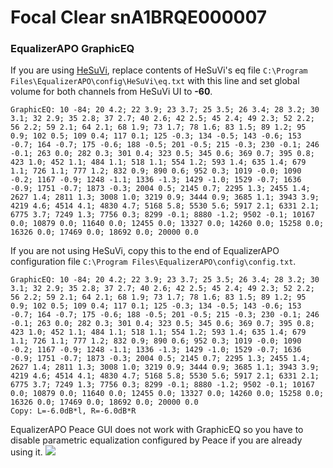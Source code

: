 # Focal Clear snA1BRQE000007
### EqualizerAPO GraphicEQ
If you are using [HeSuVi](https://sourceforge.net/projects/hesuvi/), replace contents of HeSuVi's eq file `C:\Program Files\EqualizerAPO\config\HeSuVi\eq.txt` with this line and set global volume for both channels from HeSuVi UI to **-60**.
```
GraphicEQ: 10 -84; 20 4.2; 22 3.9; 23 3.7; 25 3.5; 26 3.4; 28 3.2; 30 3.1; 32 2.9; 35 2.8; 37 2.7; 40 2.6; 42 2.5; 45 2.4; 49 2.3; 52 2.2; 56 2.2; 59 2.1; 64 2.1; 68 1.9; 73 1.7; 78 1.6; 83 1.5; 89 1.2; 95 0.9; 102 0.5; 109 0.4; 117 0.1; 125 -0.3; 134 -0.5; 143 -0.6; 153 -0.7; 164 -0.7; 175 -0.6; 188 -0.5; 201 -0.5; 215 -0.3; 230 -0.1; 246 -0.1; 263 0.0; 282 0.3; 301 0.4; 323 0.5; 345 0.6; 369 0.7; 395 0.8; 423 1.0; 452 1.1; 484 1.1; 518 1.1; 554 1.2; 593 1.4; 635 1.4; 679 1.1; 726 1.1; 777 1.2; 832 0.9; 890 0.6; 952 0.3; 1019 -0.0; 1090 -0.2; 1167 -0.9; 1248 -1.1; 1336 -1.3; 1429 -1.0; 1529 -0.7; 1636 -0.9; 1751 -0.7; 1873 -0.3; 2004 0.5; 2145 0.7; 2295 1.3; 2455 1.4; 2627 1.4; 2811 1.3; 3008 1.0; 3219 0.9; 3444 0.9; 3685 1.1; 3943 3.9; 4219 4.6; 4514 4.1; 4830 4.7; 5168 5.8; 5530 5.6; 5917 2.1; 6331 2.1; 6775 3.7; 7249 1.3; 7756 0.3; 8299 -0.1; 8880 -1.2; 9502 -0.1; 10167 0.0; 10879 0.0; 11640 0.0; 12455 0.0; 13327 0.0; 14260 0.0; 15258 0.0; 16326 0.0; 17469 0.0; 18692 0.0; 20000 0.0
```
If you are not using HeSuVi, copy this to the end of EqualizerAPO configuration file `C:\Program Files\EqualizerAPO\config\config.txt`.
```
GraphicEQ: 10 -84; 20 4.2; 22 3.9; 23 3.7; 25 3.5; 26 3.4; 28 3.2; 30 3.1; 32 2.9; 35 2.8; 37 2.7; 40 2.6; 42 2.5; 45 2.4; 49 2.3; 52 2.2; 56 2.2; 59 2.1; 64 2.1; 68 1.9; 73 1.7; 78 1.6; 83 1.5; 89 1.2; 95 0.9; 102 0.5; 109 0.4; 117 0.1; 125 -0.3; 134 -0.5; 143 -0.6; 153 -0.7; 164 -0.7; 175 -0.6; 188 -0.5; 201 -0.5; 215 -0.3; 230 -0.1; 246 -0.1; 263 0.0; 282 0.3; 301 0.4; 323 0.5; 345 0.6; 369 0.7; 395 0.8; 423 1.0; 452 1.1; 484 1.1; 518 1.1; 554 1.2; 593 1.4; 635 1.4; 679 1.1; 726 1.1; 777 1.2; 832 0.9; 890 0.6; 952 0.3; 1019 -0.0; 1090 -0.2; 1167 -0.9; 1248 -1.1; 1336 -1.3; 1429 -1.0; 1529 -0.7; 1636 -0.9; 1751 -0.7; 1873 -0.3; 2004 0.5; 2145 0.7; 2295 1.3; 2455 1.4; 2627 1.4; 2811 1.3; 3008 1.0; 3219 0.9; 3444 0.9; 3685 1.1; 3943 3.9; 4219 4.6; 4514 4.1; 4830 4.7; 5168 5.8; 5530 5.6; 5917 2.1; 6331 2.1; 6775 3.7; 7249 1.3; 7756 0.3; 8299 -0.1; 8880 -1.2; 9502 -0.1; 10167 0.0; 10879 0.0; 11640 0.0; 12455 0.0; 13327 0.0; 14260 0.0; 15258 0.0; 16326 0.0; 17469 0.0; 18692 0.0; 20000 0.0
Copy: L=-6.0dB*l, R=-6.0dB*R
```
EqualizerAPO Peace GUI does not work with GraphicEQ so you have to disable parametric equalization configured by Peace if you are already using it.
![](https://raw.githubusercontent.com/jaakkopasanen/AutoEq/master/results/SBAF-Serious/innerfidelity/onear/Focal%20Clear%20snA1BRQE000007/Focal%20Clear%20snA1BRQE000007.png)
